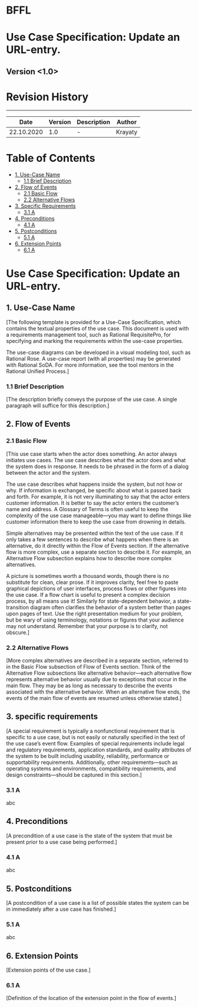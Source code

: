 # BFFL
# Use Case Specification: Update an URL-entry.

## Version <1.0>

# Revision History
-----

|    Date    | Version | Description | Author |
|------------|---------|-------------|--------|
| 22.10.2020 |   1.0   |  -  | Krayaty |

# Table of Contents

- [1. Use-Case Name](#1-Use-Case-Name)
  * [1.1 Brief Description](#11-Brief-Description)
- [2. Flow of Events](#2-Flow-of-Events)
  * [2.1 Basic Flow](#21-Basic-Flow)
  * [2.2 Alternative Flows](#22-Alternative-Flows)
- [3. Specific Requirements](#3-specific-requirements)
  * [3.1 A](#31-A)
- [4. Preconditions](#4-Preconditions)
  * [4.1 A](#41-A)
- [5. Postconditions](#5-Postconditions)
  * [5.1 A](#51-A)
- [6. Extension Points](#6-Extension-Points)
  * [6.1 A](#61-A)
  
# Use Case Specification: Update an URL-entry.
  
## 1. Use-Case Name
[The following template is provided for a Use-Case Specification, which contains the textual properties of the use case.  This document is used with a requirements management tool, such as Rational RequisitePro, for specifying and marking the requirements within the use-case properties.

The use-case diagrams can be developed in a visual modeling tool, such as Rational Rose.  A use-case report (with all properties) may be generated with Rational SoDA.  For more information, see the tool mentors in the Rational Unified Process.]
  
### 1.1 Brief Description
[The description briefly conveys the purpose of the use case.  A single paragraph will suffice for this description.]
  
  
## 2. Flow of Events
### 2.1 Basic Flow
[This use case starts when the actor does something.  An actor always initiates use cases.  The use case describes what the actor does and what the system does in response.  It needs to be phrased in the form of a dialog between the actor and the system.

The use case describes what happens inside the system, but not how or why.  If information is exchanged, be specific about what is passed back and forth.  For example, it is not very illuminating to say that the actor enters customer information. It is better to say the actor enters the customer’s name and address.  A Glossary of Terms is often useful to keep the complexity of the use case manageable—you may want to define things like customer information there to keep the use case from drowning in details.

Simple alternatives may be presented within the text of the use case.  If it only takes a few sentences to describe what happens when there is an alternative, do it directly within the Flow of Events section.  If the alternative flow is more complex, use a separate section to describe it.  For example, an Alternative Flow subsection explains how to describe more complex alternatives.

A picture is sometimes worth a thousand words, though there is no substitute for clean, clear prose.  If it improves clarity, feel free to paste graphical depictions of user interfaces, process flows or other figures into the use case.  If a flow chart is useful to present a complex decision process, by all means use it!  Similarly for state-dependent behavior, a state-transition diagram often clarifies the behavior of a system better than pages upon pages of text.  Use the right presentation medium for your problem, but be wary of using terminology, notations or figures that your audience may not understand.  Remember that your purpose is to clarify, not obscure.]
  
### 2.2 Alternative Flows
[More complex alternatives are described in a separate section, referred to in the Basic Flow subsection of Flow of Events section.  Think of the Alternative Flow subsections like alternative behavior—each alternative flow represents alternative behavior usually due to exceptions that occur in the main flow.  They may be as long as necessary to describe the events associated with the alternative behavior.  When an alternative flow ends, the events of the main flow of events are resumed unless otherwise stated.]
  
  
## 3. specific requirements
[A special requirement is typically a nonfunctional requirement that is specific to a use case, but is not easily or naturally specified in the text of the use case’s event flow. Examples of special requirements include legal and regulatory requirements, application standards, and quality attributes of the system to be built including usability, reliability, performance or supportability requirements. Additionally, other requirements—such as operating systems and environments, compatibility requirements, and design constraints—should be captured in this section.]
  
### 3.1 A
abc
  
  
## 4. Preconditions
[A precondition of a use case is the state of the system that must be present prior to a use case being performed.]
  
### 4.1 A
abc
  
  
## 5. Postconditions
[A postcondition of a use case is a list of possible states the system can be in immediately after a use case has finished.]
  
### 5.1 A
abc
  
  
## 6. Extension Points
[Extension points of the use case.]
  
### 6.1 A
[Definition of the location of the extension point in the flow of events.]
